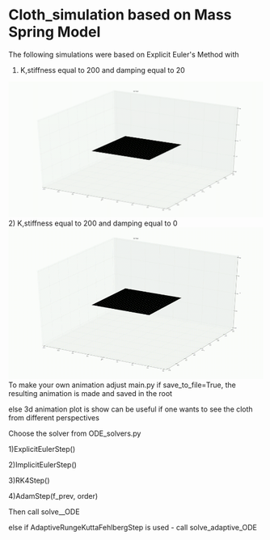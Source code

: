 # Cloth_simulation based on Mass Spring Model

 The following simulations were based on Explicit Euler's Method with 
 1) K,stiffness equal to 200 and damping equal to 20
 <img src=https://github.com/Mypathissional/Cloth_simulation/blob/master/animations/Explicit_Euler_K%3D200.0_D%3D20_stiffness%3D200%2Cinterval_length0.1.gif>
 2) K,stiffness equal to 200 and damping equal to 0
 <img src=https://github.com/Mypathissional/Cloth_simulation/blob/master/animations/Explicit_Euler_K%3D200.0_D%3D0_stiffness%3D200%2Cinterval_length0.1.gif width="600" height="300"> 
To make your own animation adjust main.py
if save_to_file=True, the resulting animation is made and saved in the root

else 3d animation plot is show can be useful if one wants to see the cloth from different perspectives

Choose the solver from ODE_solvers.py

1)ExplicitEulerStep()

2)ImplicitEulerStep()

3)RK4Step()

4)AdamStep(f_prev, order) 

Then call solve__ODE

else if AdaptiveRungeKuttaFehlbergStep is used - call solve_adaptive_ODE

